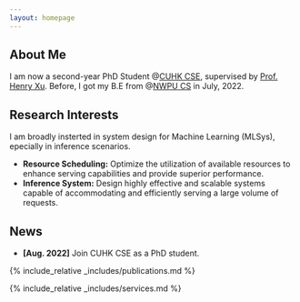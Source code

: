 ```yaml
---
layout: homepage
---
```


## About Me

I am now a second-year PhD Student @[CUHK CSE](https://www.cse.cuhk.edu.hk/), supervised by [Prof. Henry Xu](https://henryhxu.github.io/). Before, I got my B.E from @[NWPU CS](https://en.nwpu.edu.cn/) in July, 2022.

## Research Interests
  I am broadly insterted in system design for Machine Learning (MLSys), epecially in inference scenarios.
- **Resource Scheduling:** Optimize the utilization of available resources to enhance serving capabilities and provide superior performance.
- **Inference System:** Design highly effective and scalable systems capable of accommodating and efficiently serving a large volume of requests.
## News

- **[Aug. 2022]** Join CUHK CSE as a PhD student.


{% include_relative _includes/publications.md %}

{% include_relative _includes/services.md %}
